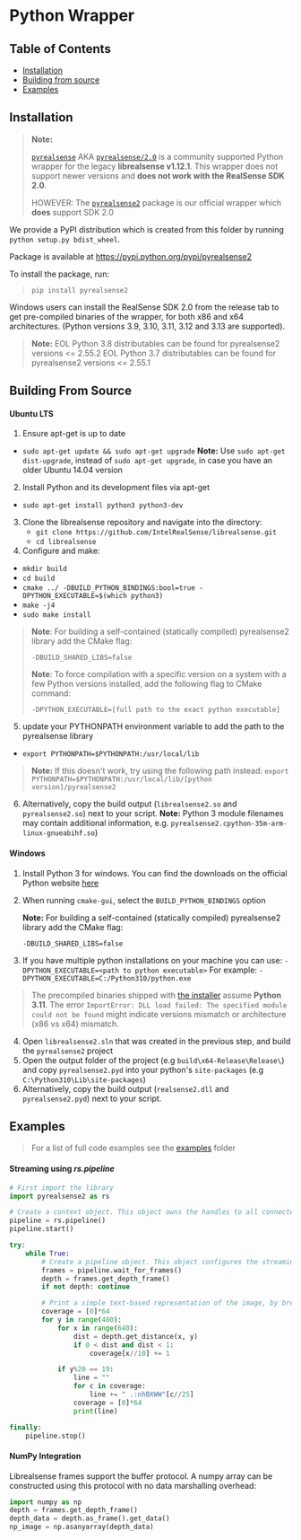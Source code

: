 # Python Wrapper

## Table of Contents
* [Installation](#installation)
* [Building from source](#building-from-source)
* [Examples](#examples)

## Installation

> **Note:**
>
>[`pyrealsense`](https://github.com/toinsson/pyrealsense) AKA [`pyrealsense/2.0`](https://pypi.python.org/pypi/pyrealsense/2.0) is a community supported Python wrapper for the legacy **librealsense v1.12.1**. This wrapper does not support newer versions and **does not work with the RealSense SDK 2.0**.
>
> HOWEVER: The [`pyrealsense2`](https://pypi.org/project/pyrealsense2/) package is our official wrapper which **does** support SDK 2.0

We provide a PyPI distribution which is created from this folder by running `python setup.py bdist_wheel`.

Package is available at https://pypi.python.org/pypi/pyrealsense2

To install the package, run:
> `pip install pyrealsense2`

Windows users can install the RealSense SDK 2.0 from the release tab to get pre-compiled binaries of the wrapper, for both x86 and x64 architectures. (Python versions 3.9, 3.10, 3.11, 3.12 and 3.13 are supported).

> **Note:**
> EOL Python 3.8 distributables can be found for pyrealsense2 versions <= 2.55.2
> EOL Python 3.7 distributables can be found for pyrealsense2 versions <= 2.55.1


## Building From Source

#### Ubuntu LTS
1. Ensure apt-get is up to date
  * `sudo apt-get update && sudo apt-get upgrade`
  **Note:** Use `sudo apt-get dist-upgrade`, instead of `sudo apt-get upgrade`, in case you have an older Ubuntu 14.04 version
2. Install Python and its development files via apt-get
  * `sudo apt-get install python3 python3-dev`
3. Clone the librealsense repository and navigate into the directory:
   * `git clone https://github.com/IntelRealSense/librealsense.git`
   * `cd librealsense`
4. Configure and make:
  * `mkdir build`
  * `cd build`
  * `cmake ../ -DBUILD_PYTHON_BINDINGS:bool=true -DPYTHON_EXECUTABLE=$(which python3)`
  * `make -j4`
  * `sudo make install`
  > **Note**: For building a self-contained (statically compiled) pyrealsense2 library add the CMake flag:
  >
  >`-DBUILD_SHARED_LIBS=false`
  >
  > **Note**: To force compilation with a specific version on a system with a few Python versions installed, add the following flag to CMake command:
  >
  >`-DPYTHON_EXECUTABLE=[full path to the exact python executable]`
  
5. update your PYTHONPATH environment variable to add the path to the pyrealsense library
  * `export PYTHONPATH=$PYTHONPATH:/usr/local/lib`
  > **Note:** If this doesn't work, try using the following path instead:
	`export PYTHONPATH=$PYTHONPATH:/usr/local/lib/[python version]/pyrealsense2`
6. Alternatively, copy the build output (`librealsense2.so` and `pyrealsense2.so`) next to your script.
  **Note:** Python 3 module filenames may contain additional information, e.g. `pyrealsense2.cpython-35m-arm-linux-gnueabihf.so`)



#### Windows
1. Install Python 3 for windows. You can find the downloads on the official Python website [here](https://www.python.org/downloads/windows/)

2. When running `cmake-gui`, select the `BUILD_PYTHON_BINDINGS` option

   **Note:** For building a self-contained (statically compiled) pyrealsense2 library add the CMake flag:

      `-DBUILD_SHARED_LIBS=false`

3. If you have multiple python installations on your machine you can use: `-DPYTHON_EXECUTABLE=<path to python executable>`
  For example: `-DPYTHON_EXECUTABLE=C:/Python310/python.exe`
> The precompiled binaries shipped with [the installer](https://github.com/IntelRealSense/librealsense/releases) assume **Python 3.11**.
>The error `ImportError: DLL load failed: The specified module could not be found` might indicate versions mismatch or architecture (x86 vs x64) mismatch.

4. Open `librealsense2.sln` that was created in the previous step, and build the `pyrealsense2` project
5. Open the output folder of the project (e.g `build\x64-Release\Release\`) and copy `pyrealsense2.pyd` into your python's `site-packages` (e.g `C:\Python310\Lib\site-packages`)
6. Alternatively, copy the build output (`realsense2.dll` and `pyrealsense2.pyd`) next to your script.

## Examples

> For a list of full code examples see the [examples](./examples) folder

#### Streaming using _rs.pipeline_
```python
# First import the library
import pyrealsense2 as rs

# Create a context object. This object owns the handles to all connected realsense devices
pipeline = rs.pipeline()
pipeline.start()

try:
    while True:
        # Create a pipeline object. This object configures the streaming camera and owns it's handle
        frames = pipeline.wait_for_frames()
        depth = frames.get_depth_frame()
        if not depth: continue

        # Print a simple text-based representation of the image, by breaking it into 10x20 pixel regions and approximating the coverage of pixels within one meter
        coverage = [0]*64
        for y in range(480):
            for x in range(640):
                dist = depth.get_distance(x, y)
                if 0 < dist and dist < 1:
                    coverage[x//10] += 1

            if y%20 == 19:
                line = ""
                for c in coverage:
                    line += " .:nhBXWW"[c//25]
                coverage = [0]*64
                print(line)

finally:
    pipeline.stop()
```

#### NumPy Integration
Librealsense frames support the buffer protocol. A numpy array can be constructed using this protocol with no data marshalling overhead:
```python
import numpy as np
depth = frames.get_depth_frame()
depth_data = depth.as_frame().get_data()
np_image = np.asanyarray(depth_data)
```
